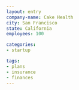 ```yaml
---
layout: entry
company-name: Cake Health
city: San Francisco
state: California
employees: 100

categories:
- startup

tags: 
- plans
- insurance
- finances
---
```

